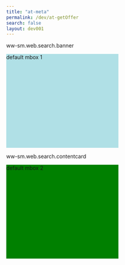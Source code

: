 ```yaml
---
title: "at-meta"
permalink: /dev/at-getOffer
search: false
layout: dev001
---
```


<script>
    function goDoSomething(d){
        alert(d.getAttribute("stitch-id"));
    }
</script>

<script>
adobe.target.getOffer({   
  "mbox": "ww-sm.web.search.banner",
  "params": {
     "SearchKeyword": "a2-milk",
     "at_property": "517215df-9ce4-b49c-557d-0fd48965740a"
  },
  "success": function(offer) {
        adobe.target.applyOffer( {  
           "mbox": "ww-sm.web.search.banner",
           "selector": "#container1",
           "offer": offer  
        } );
  },   
  "error": function(status, error) {           
      console.log('Error', status, error);
  }
});
</script>

<p>ww-sm.web.search.banner</p>
<div id="container1" style="height:250px;width:300px;background-color:powderblue;">
  default mbox 1
</div>

<p>ww-sm.web.search.contentcard</p>
<div id="container2" style="height:250px;width:300px;background-color:green;">
  default mbox 2
</div>
